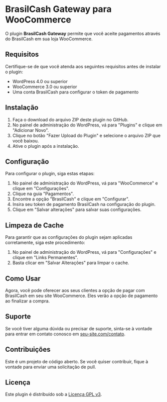 
# BrasilCash Gateway para WooCommerce

O plugin **BrasilCash Gateway** permite que você aceite pagamentos através do BrasilCash em sua loja WooCommerce.

## Requisitos

Certifique-se de que você atenda aos seguintes requisitos antes de instalar o plugin:

- WordPress 4.0 ou superior
- WooCommerce 3.0 ou superior
- Uma conta BrasilCash para configurar o token de pagamento

## Instalação

1. Faça o download do arquivo ZIP deste plugin no GitHub.
2. No painel de administração do WordPress, vá para "Plugins" e clique em "Adicionar Novo".
3. Clique no botão "Fazer Upload do Plugin" e selecione o arquivo ZIP que você baixou.
4. Ative o plugin após a instalação.

## Configuração

Para configurar o plugin, siga estas etapas:

1. No painel de administração do WordPress, vá para "WooCommerce" e clique em "Configurações".
2. Clique na guia "Pagamentos".
3. Encontre a opção "BrasilCash" e clique em "Configurar".
4. Insira seu token de pagamento BrasilCash na configuração do plugin.
5. Clique em "Salvar alterações" para salvar suas configurações.

## Limpeza de Cache

Para garantir que as configurações do plugin sejam aplicadas corretamente, siga este procedimento:

1. No painel de administração do WordPress, vá para "Configurações" e clique em "Links Permanentes".
2. Basta clicar em "Salvar Alterações" para limpar o cache.

## Como Usar

Agora, você pode oferecer aos seus clientes a opção de pagar com BrasilCash em seu site WooCommerce. Eles verão a opção de pagamento ao finalizar a compra.

## Suporte

Se você tiver alguma dúvida ou precisar de suporte, sinta-se à vontade para entrar em contato conosco em [seu-site.com/contato](http://seu-site.com/contato).

## Contribuições

Este é um projeto de código aberto. Se você quiser contribuir, fique à vontade para enviar uma solicitação de pull.

## Licença

Este plugin é distribuído sob a [Licença GPL v3](https://www.gnu.org/licenses/gpl-3.0.html).

